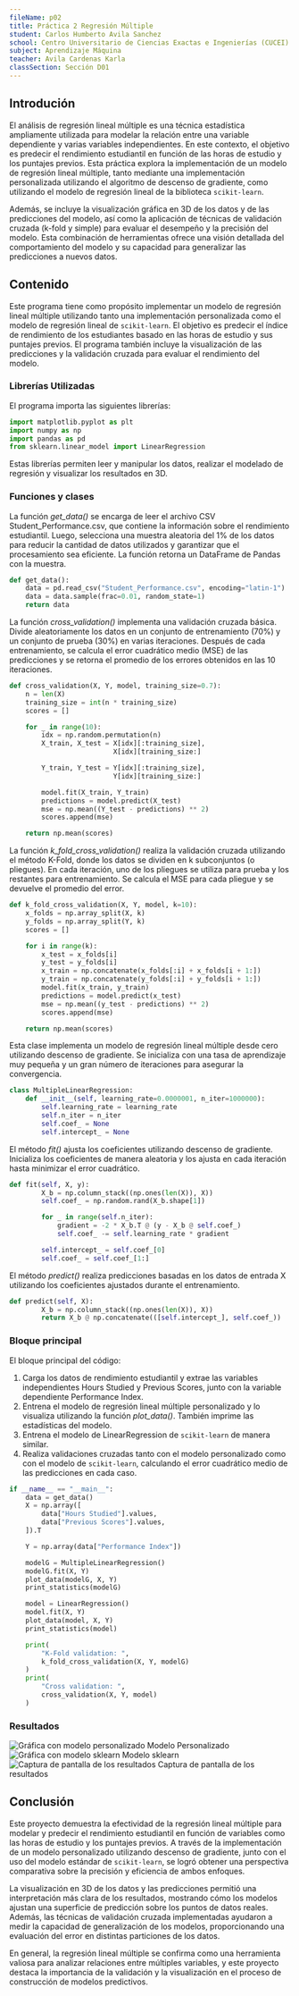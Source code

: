 ```yaml
---
fileName: p02
title: Práctica 2 Regresión Múltiple
student: Carlos Humberto Avila Sanchez
school: Centro Universitario de Ciencias Exactas e Ingenierías (CUCEI)
subject: Aprendizaje Máquina
teacher: Avila Cardenas Karla
classSection: Sección D01
---
```

## Introdución
El análisis de regresión lineal múltiple es una técnica estadística ampliamente utilizada para modelar la relación entre una variable dependiente y varias variables independientes. En este contexto, el objetivo es predecir el rendimiento estudiantil en función de las horas de estudio y los puntajes previos. Esta práctica explora la implementación de un modelo de regresión lineal múltiple, tanto mediante una implementación personalizada utilizando el algoritmo de descenso de gradiente, como utilizando el modelo de regresión lineal de la biblioteca `scikit-learn`. 

Además, se incluye la visualización gráfica en 3D de los datos y de las predicciones del modelo, así como la aplicación de técnicas de validación cruzada (k-fold y simple) para evaluar el desempeño y la precisión del modelo. Esta combinación de herramientas ofrece una visión detallada del comportamiento del modelo y su capacidad para generalizar las predicciones a nuevos datos.

## Contenido
Este programa tiene como propósito implementar un modelo de regresión lineal múltiple utilizando tanto una implementación personalizada como el modelo de regresión lineal de `scikit-learn`. El objetivo es predecir el índice de rendimiento de los estudiantes basado en las horas de estudio y sus puntajes previos. El programa también incluye la visualización de las predicciones y la validación cruzada para evaluar el rendimiento del modelo.

### Librerías Utilizadas

El programa importa las siguientes librerías:

```python
import matplotlib.pyplot as plt
import numpy as np
import pandas as pd
from sklearn.linear_model import LinearRegression
```

Estas librerías permiten leer y manipular los datos, realizar el modelado de regresión y visualizar los resultados en 3D.

### Funciones y clases

La función *get_data()* se encarga de leer el archivo CSV Student_Performance.csv, que contiene la información sobre el rendimiento estudiantil. Luego, selecciona una muestra aleatoria del 1% de los datos para reducir la cantidad de datos utilizados y garantizar que el procesamiento sea eficiente. La función retorna un DataFrame de Pandas con la muestra.
```python
def get_data():
    data = pd.read_csv("Student_Performance.csv", encoding="latin-1")
    data = data.sample(frac=0.01, random_state=1)
    return data
```
La función *cross_validation()* implementa una validación cruzada básica. Divide aleatoriamente los datos en un conjunto de entrenamiento (70%) y un conjunto de prueba (30%) en varias iteraciones. Después de cada entrenamiento, se calcula el error cuadrático medio (MSE) de las predicciones y se retorna el promedio de los errores obtenidos en las 10 iteraciones.

```python
def cross_validation(X, Y, model, training_size=0.7):
    n = len(X)
    training_size = int(n * training_size)
    scores = []

    for _ in range(10):
        idx = np.random.permutation(n)
        X_train, X_test = X[idx][:training_size], 
                          X[idx][training_size:]

        Y_train, Y_test = Y[idx][:training_size], 
                          Y[idx][training_size:]

        model.fit(X_train, Y_train)
        predictions = model.predict(X_test)
        mse = np.mean((Y_test - predictions) ** 2)
        scores.append(mse)

    return np.mean(scores)
```
La función *k_fold_cross_validation()* realiza la validación cruzada utilizando el método K-Fold, donde los datos se dividen en k subconjuntos (o pliegues). En cada iteración, uno de los pliegues se utiliza para prueba y los restantes para entrenamiento. Se calcula el MSE para cada pliegue y se devuelve el promedio del error.

```python
def k_fold_cross_validation(X, Y, model, k=10):
    x_folds = np.array_split(X, k)
    y_folds = np.array_split(Y, k)
    scores = []

    for i in range(k):
        x_test = x_folds[i]
        y_test = y_folds[i]
        x_train = np.concatenate(x_folds[:i] + x_folds[i + 1:])
        y_train = np.concatenate(y_folds[:i] + y_folds[i + 1:])
        model.fit(x_train, y_train)
        predictions = model.predict(x_test)
        mse = np.mean((y_test - predictions) ** 2)
        scores.append(mse)

    return np.mean(scores)
```
Esta clase implementa un modelo de regresión lineal múltiple desde cero utilizando descenso de gradiente. Se inicializa con una tasa de aprendizaje muy pequeña y un gran número de iteraciones para asegurar la convergencia.

```python
class MultipleLinearRegression:
    def __init__(self, learning_rate=0.0000001, n_iter=1000000):
        self.learning_rate = learning_rate
        self.n_iter = n_iter
        self.coef_ = None
        self.intercept_ = None
```

El método *fit()* ajusta los coeficientes utilizando descenso de gradiente. Inicializa los coeficientes de manera aleatoria y los ajusta en cada iteración hasta minimizar el error cuadrático.

```python
def fit(self, X, y):
        X_b = np.column_stack((np.ones(len(X)), X))
        self.coef_ = np.random.rand(X_b.shape[1])

        for _ in range(self.n_iter):
            gradient = -2 * X_b.T @ (y - X_b @ self.coef_)
            self.coef_ -= self.learning_rate * gradient

        self.intercept_ = self.coef_[0]
        self.coef_ = self.coef_[1:]
```

El método *predict()* realiza predicciones basadas en los datos de entrada X utilizando los coeficientes ajustados durante el entrenamiento.

```python
def predict(self, X):
        X_b = np.column_stack((np.ones(len(X)), X))
        return X_b @ np.concatenate(([self.intercept_], self.coef_))
```
### Bloque principal
El bloque principal del código:

1. Carga los datos de rendimiento estudiantil y extrae las variables independientes Hours Studied y Previous Scores, junto con la variable dependiente Performance Index.
2. Entrena el modelo de regresión lineal múltiple personalizado y lo visualiza utilizando la función *plot_data()*. También imprime las estadísticas del modelo.
3. Entrena el modelo de LinearRegression de `scikit-learn` de manera similar.
4. Realiza validaciones cruzadas tanto con el modelo personalizado como con el modelo de `scikit-learn`, calculando el error cuadrático medio de las predicciones en cada caso.

```python
if __name__ == "__main__":
    data = get_data()
    X = np.array([
        data["Hours Studied"].values,
        data["Previous Scores"].values,
    ]).T

    Y = np.array(data["Performance Index"])

    modelG = MultipleLinearRegression()
    modelG.fit(X, Y)
    plot_data(modelG, X, Y)
    print_statistics(modelG)

    model = LinearRegression()
    model.fit(X, Y)
    plot_data(model, X, Y)
    print_statistics(model)

    print(
        "K-Fold validation: ", 
        k_fold_cross_validation(X, Y, modelG)
    )
    print(
        "Cross validation: ", 
        cross_validation(X, Y, model)
    )
```

### Resultados
<div class="charts">
    <div>
        <img src="../images/evidence/p02_img_01.jpg" alt="Gráfica con modelo personalizado">
        <span>Modelo Personalizado</span>
    </div>
    <div>
        <img src="../images/evidence/p02_img_02.jpg" alt="Gráfica con modelo sklearn">
        <span>Modelo sklearn</span>
    </div>
</div>

<div class="screenshot">
    <div>
        <img src="../images/evidence/p02_img_03.jpg" alt="Captura de pantalla de los resultados">
        <span>Captura de pantalla de los resultados</span>
    </div>
</div>





## Conclusión

Este proyecto demuestra la efectividad de la regresión lineal múltiple para modelar y predecir el rendimiento estudiantil en función de variables como las horas de estudio y los puntajes previos. A través de la implementación de un modelo personalizado utilizando descenso de gradiente, junto con el uso del modelo estándar de `scikit-learn`, se logró obtener una perspectiva comparativa sobre la precisión y eficiencia de ambos enfoques.

La visualización en 3D de los datos y las predicciones permitió una interpretación más clara de los resultados, mostrando cómo los modelos ajustan una superficie de predicción sobre los puntos de datos reales. Además, las técnicas de validación cruzada implementadas ayudaron a medir la capacidad de generalización de los modelos, proporcionando una evaluación del error en distintas particiones de los datos.

En general, la regresión lineal múltiple se confirma como una herramienta valiosa para analizar relaciones entre múltiples variables, y este proyecto destaca la importancia de la validación y la visualización en el proceso de construcción de modelos predictivos.